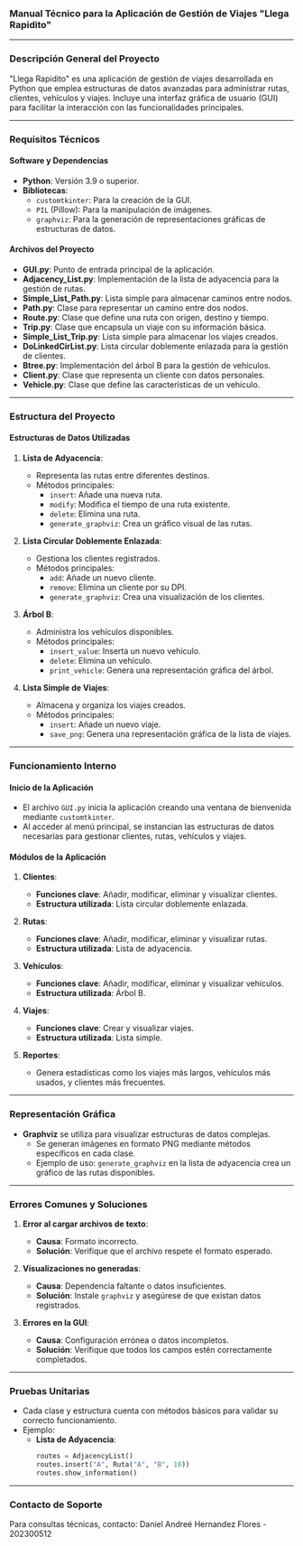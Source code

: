 ### **Manual Técnico para la Aplicación de Gestión de Viajes "Llega Rapidito"**

---

### **Descripción General del Proyecto**
"Llega Rapidito" es una aplicación de gestión de viajes desarrollada en Python que emplea estructuras de datos avanzadas para administrar rutas, clientes, vehículos y viajes. Incluye una interfaz gráfica de usuario (GUI) para facilitar la interacción con las funcionalidades principales.

---

### **Requisitos Técnicos**

#### **Software y Dependencias**
- **Python**: Versión 3.9 o superior.
- **Bibliotecas**:
  - `customtkinter`: Para la creación de la GUI.
  - `PIL` (Pillow): Para la manipulación de imágenes.
  - `graphviz`: Para la generación de representaciones gráficas de estructuras de datos.

#### **Archivos del Proyecto**
- **GUI.py**: Punto de entrada principal de la aplicación.
- **Adjacency_List.py**: Implementación de la lista de adyacencia para la gestión de rutas.
- **Simple_List_Path.py**: Lista simple para almacenar caminos entre nodos.
- **Path.py**: Clase para representar un camino entre dos nodos.
- **Route.py**: Clase que define una ruta con origen, destino y tiempo.
- **Trip.py**: Clase que encapsula un viaje con su información básica.
- **Simple_List_Trip.py**: Lista simple para almacenar los viajes creados.
- **DoLinkedCirList.py**: Lista circular doblemente enlazada para la gestión de clientes.
- **Btree.py**: Implementación del árbol B para la gestión de vehículos.
- **Client.py**: Clase que representa un cliente con datos personales.
- **Vehicle.py**: Clase que define las características de un vehículo.

---

### **Estructura del Proyecto**

#### **Estructuras de Datos Utilizadas**
1. **Lista de Adyacencia**:
   - Representa las rutas entre diferentes destinos.
   - Métodos principales:
     - `insert`: Añade una nueva ruta.
     - `modify`: Modifica el tiempo de una ruta existente.
     - `delete`: Elimina una ruta.
     - `generate_graphviz`: Crea un gráfico visual de las rutas.

2. **Lista Circular Doblemente Enlazada**:
   - Gestiona los clientes registrados.
   - Métodos principales:
     - `add`: Añade un nuevo cliente.
     - `remove`: Elimina un cliente por su DPI.
     - `generate_graphviz`: Crea una visualización de los clientes.

3. **Árbol B**:
   - Administra los vehículos disponibles.
   - Métodos principales:
     - `insert_value`: Inserta un nuevo vehículo.
     - `delete`: Elimina un vehículo.
     - `print_vehicle`: Genera una representación gráfica del árbol.

4. **Lista Simple de Viajes**:
   - Almacena y organiza los viajes creados.
   - Métodos principales:
     - `insert`: Añade un nuevo viaje.
     - `save_png`: Genera una representación gráfica de la lista de viajes.

---

### **Funcionamiento Interno**

#### **Inicio de la Aplicación**
- El archivo `GUI.py` inicia la aplicación creando una ventana de bienvenida mediante `customtkinter`.
- Al acceder al menú principal, se instancian las estructuras de datos necesarias para gestionar clientes, rutas, vehículos y viajes.

#### **Módulos de la Aplicación**
1. **Clientes**:
   - **Funciones clave**: Añadir, modificar, eliminar y visualizar clientes.
   - **Estructura utilizada**: Lista circular doblemente enlazada.

2. **Rutas**:
   - **Funciones clave**: Añadir, modificar, eliminar y visualizar rutas.
   - **Estructura utilizada**: Lista de adyacencia.

3. **Vehículos**:
   - **Funciones clave**: Añadir, modificar, eliminar y visualizar vehículos.
   - **Estructura utilizada**: Árbol B.

4. **Viajes**:
   - **Funciones clave**: Crear y visualizar viajes.
   - **Estructura utilizada**: Lista simple.

5. **Reportes**:
   - Genera estadísticas como los viajes más largos, vehículos más usados, y clientes más frecuentes.

---

### **Representación Gráfica**
- **Graphviz** se utiliza para visualizar estructuras de datos complejas.
  - Se generan imágenes en formato PNG mediante métodos específicos en cada clase.
  - Ejemplo de uso: `generate_graphviz` en la lista de adyacencia crea un gráfico de las rutas disponibles.

---

### **Errores Comunes y Soluciones**
1. **Error al cargar archivos de texto**:
   - **Causa**: Formato incorrecto.
   - **Solución**: Verifique que el archivo respete el formato esperado.

2. **Visualizaciones no generadas**:
   - **Causa**: Dependencia faltante o datos insuficientes.
   - **Solución**: Instale `graphviz` y asegúrese de que existan datos registrados.

3. **Errores en la GUI**:
   - **Causa**: Configuración errónea o datos incompletos.
   - **Solución**: Verifique que todos los campos estén correctamente completados.

---

### **Pruebas Unitarias**
- Cada clase y estructura cuenta con métodos básicos para validar su correcto funcionamiento.
- Ejemplo:
  - **Lista de Adyacencia**:
    ```python
    routes = AdjacencyList()
    routes.insert("A", Ruta("A", "B", 10))
    routes.show_information()
    ```

---



### **Contacto de Soporte**
Para consultas técnicas, contacto: Daniel Andreé Hernandez Flores - 202300512
